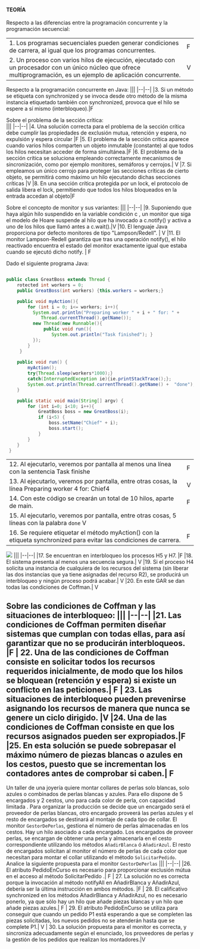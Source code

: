 #### TEORÍA
Respecto	a	las	diferencias	entre	la	programación	concurrente	y	la	programación	secuencial:

|||
|--|--|
|1. Los	programas	secuenciales	pueden	generar	condiciones	de	carrera,	al	igual	que	 los	programas	concurrentes.| F
|2. Un	proceso	con	varios	hilos	de	ejecución,	ejecutado	con	un	procesador	con	un	único	núcleo	que	ofrece	multiprogramación,	es	un	ejemplo	de	aplicación concurrente.| V

Respecto	a	la	programación	concurrente	en	Java:
|||
|--|--|
|3. Si	un	método	se	etiqueta	con	synchronized y	se	invoca	desde	otro	método	de	la	misma	instancia	etiquetado	también	con	synchronized,	provoca	que	el	hilo	se	espere	a	sí	mismo	(interbloqueo).|F

Sobre	el	problema	de	la	sección	crítica:	
|||
|--|--|
|4. Una	solución	correcta	para	el	problema	de	la	sección	crítica		debe	cumplir	las	propiedades	de	exclusión	mutua,	retención	y	espera,	no	expulsión	y	espera	circular |F
|5. El	problema	de	la	sección	crítica	aparece	cuando	varios	hilos	comparten	un	objeto	inmutable	(constante)	al	que	todos	los	hilos	necesitan	acceder	de	forma	simultánea.|F
|6. El	problema	de	la	sección	crítica	se	soluciona	empleando	correctamente	mecanismos	de	sincronización,	como	por	ejemplo	monitores,	semáforos	y	cerrojos.| V
|7. Si	empleamos	un	único	cerrojo	para	proteger	las	secciones	críticas	de	cierto	objeto,	se	permitirá	como	máximo	un	hilo	ejecutando	dichas secciones	críticas |V
|8. En	una	sección	crítica	protegida	por	un	lock,	el	protocolo	de	salida	libera	el	lock,	permitiendo	que	todos	los	hilos	bloqueados	en	la	entrada	accedan	al	objeto|F

Sobre	el	concepto	de	monitor	y	sus	variantes:
|||
|--|--|
|9. Suponiendo	que	haya	algún	hilo	suspendido	en	la	variable	condición		c ,	un	monitor	que	siga	el	modelo	de	Hoare	suspende	al	hilo	que	ha	invocado	a	c.notify() y	activa	a	uno	de	los	hilos	que	llamó	antes	a	c.wait().|V
|10. El	lenguaje	Java	proporciona	por	defecto	monitores	de	tipo	"Lampson/Redell".	| V
|11. El	monitor	Lampson-Redell	garantiza	que	tras	una	operación	notify(),		el	hilo	reactivado	encuentra	el	estado	del	monitor	exactamente	igual	que	estaba	cuando	se	ejecutó	dicho	notify.	| F

Dado el siguiente programa Java: 
```java

public class GreatBoss extends Thread {
    rotected int workers = 0;
    public GreatBoss(int workers) {this.workers = workers;}

    public void myAction(){
        for (int i = 0; i<= workers; i++){
          System.out.println("Preparing worker " + i + " for: " +
             Thread.currentThread().getName());
          new Thread(new Runnable(){
              public void run(){
                 System.out.println("Task finished"); }
          });
        }
     }
 
    public void run() {
        myAction();
        try{Thread.sleep(workers*1000);}
        catch(InterruptedException ie){ie.printStackTrace();};
        System.out.println(Thread.currentThread().getName() +  "done");
    }

    public static void main(String[] argv) {
        for (int i=0; i<10; i++){
            GreatBoss boss = new GreatBoss(i);
            if (i<5) { 
                boss.setName("Chief" + i);
                boss.start();
            }
        }
    }
 }

```
|||
|--|--|
|12. Al	ejecutarlo,	veremos	por	pantalla al	menos una línea	con	la	sentencia Task finishe|F
|13. Al	ejecutarlo,	veremos	por	pantalla, entre otras cosas, la	línea	Preparing worker 4 for: Chief4|V
|14. Con este código se	crearán	un	total de 10	hilos,	aparte	de	main.	| F
|15. Al	ejecutarlo,	veremos	por	pantalla, entre otras cosas, 5 líneas con la palabra `done` V
|16. Se	requiere etiquetar	el	método	myAction() con	la	etiqueta synchronized para evitar las condiciones de carrera. |F

![](https://media.discordapp.net/attachments/705068953315311717/825436417164705802/unknown.png)
|||
|--|--|
|17. Se encuentran en interbloqueo los procesos H5 y H7. |F 
|18. El sistema presenta al menos una secuencia segura.| V
|19. Si el proceso H4 solicita una instancia de cualquiera de los recursos del sistema (sin liberar las dos instancias que ya tiene asignadas del recurso R2), se producirá un interbloqueo y ningún proceso podrá acabar.| V 
|20. En este GAR se dan todas las condiciones de Coffman.| V

Sobre	las	condiciones	de	Coffman	y	las	situaciones	de	interbloqueo:
|||
|--|--|
|21. Las condiciones de Coffman permiten diseñar sistemas que cumplan con todas ellas, para así garantizar que no se producirán interbloqueos. |F
| 22. Una de las condiciones de Coffman consiste en solicitar todos los recursos requeridos inicialmente, de modo que los hilos se bloquean (retención y espera) si existe un conflicto en las peticiones.| F
| 23. Las situaciones de interbloqueo pueden prevenirse asignando los recursos de manera que nunca se genere un ciclo dirigido. |V 
|24. Una de las condiciones de Coffman consiste en que los recursos asignados pueden ser expropiados.|F
|25. En esta solución se puede sobrepasar el máximo número de piezas blancas o azules en los cestos, puesto que se incrementan los contadores antes de comprobar si caben.| F 
---
Un taller de una joyería quiere montar collares de perlas solo blancas, solo azules o combinados de perlas blancas y azules. Para ello dispone de 5 encargados y 2 cestos, uno para cada color de perla, con capacidad limitada . Para organizar la producción se decide que un encargado será el proveedor de perlas blancas, otro encargado proveerá las perlas azules y el resto de encargados se destinará al montaje de cada tipo de collar. El monitor `GestorDePerlas`, gestiona el número de perlas almacenadas en los cestos. Hay un hilo asociado a cada encargado. Los encargados de proveer perlas, se encargan de obtener una perla y almacenarla en el cesto correspondiente utilizando los métodos `AñadirBlanca` ó `AñadirAzul`. El resto de encargados solicitan al monitor el número de perlas de cada color que necesitan para montar el collar utilizando el método `SolicitarPedido`. Analice la siguiente propuesta para el monitor `GestorDePerlas`
|||
|--|--|
|26. El atributo PedidoEnCurso es necesario para proporcionar exclusión mútua en el acceso al método SolicitarPedido .| F
| 27. La solución no es correcta porque la invocación al método notifyAll en AñadirBlanca y AñadirAzul, debería ser la última instrucción en ambos métodos. |F
| 28. El calificativo synchronized en los métodos AñadirBlanca y AñadirAzul, no es necesario ponerlo, ya que sólo hay un hilo que añade piezas blancas y un hilo que añade piezas azules.| F
| 29. El atributo PedidoEnCurso se utiliza para conseguir que cuando un pedido P1 está esperando a que se completen las piezas solicitadas, los nuevos pedidos no se atenderán hasta que se complete P1.| V
| 30. La solución propuesta para el monitor es correcta, y sincroniza adecuadamente según el enunciado, los proveedores de perlas y la gestión de los pedidos que realizan los montadores.|V